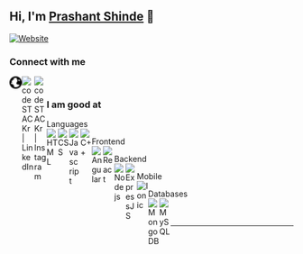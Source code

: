 ## Hi, I'm [Prashant Shinde][website] 👋

[![Website](https://img.shields.io/website?label=www.prashantshinde.in&style=for-the-badge&url=https%3A%2F%2Fwww.prashantshinde.in)](https://www.prashantshinde.in)

### Connect with me

[<img align="left" alt="codeSTACKr.com" width="22px" src="https://raw.githubusercontent.com/iconic/open-iconic/master/svg/globe.svg" />][website]
[<img align="left" alt="codeSTACKr | LinkedIn" width="22px" src="https://cdn.jsdelivr.net/npm/simple-icons@v3/icons/linkedin.svg" />][linkedin]
[<img align="left" alt="codeSTACKr | Instagram" width="22px" src="https://cdn.jsdelivr.net/npm/simple-icons@v3/icons/instagram.svg" />][instagram]

<br />

### I am good at

Languages <br/>
<img align="left" alt="HTML" width="20px" src="https://www.prashantshinde.in/assets/images/skills/html.png" />
<img align="left" alt="CSS" width="20px" src="https://www.prashantshinde.in/assets/images/skills/css.png" />
<img align="left" alt="Javascript" width="20px" src="https://www.prashantshinde.in/assets/images/skills/javascript.png" />
<img align="left" alt="C++" width="20px" src="https://www.prashantshinde.in/assets/images/skills/cpp.png" />

Frontend <br/>
<img align="left" alt="Angular" width="20px" src="https://www.prashantshinde.in/assets/images/skills/angular.png" />
<img align="left" alt="React" width="20px" src="https://www.prashantshinde.in/assets/images/skills/react.png" />

Backend  <br/>
<img align="left" alt="Nodejs" width="20px" src="https://www.prashantshinde.in/assets/images/skills/nodejs.png" />
<img align="left" alt="ExpressJS" width="20px" src="https://www.prashantshinde.in/assets/images/skills/expressjs.png" />

Mobile  <br/>
<img align="left" alt="Ionic" width="20px" src="https://www.prashantshinde.in/assets/images/skills/ionic.png" />

Databases <br/>
<img align="left" alt="MongoDB" width="20px" src="https://www.prashantshinde.in/assets/images/skills/mongo.png" />
<img align="left" alt="MySQL" width="20px" src="https://www.prashantshinde.in/assets/images/skills/mysql.png" />
<br />
<br />

---

[website]: https://www.prashantshinde.in
[instagram]: https://instagram.com/prashantns9
[linkedin]: https://linkedin.com/in/prashantns9
